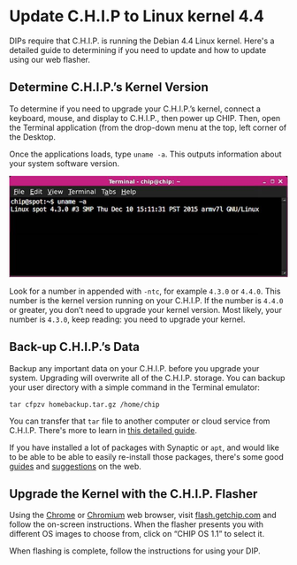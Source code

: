 ﻿# Update C.H.I.P to Linux kernel 4.4
DIPs require that C.H.I.P. is running the Debian 4.4 Linux kernel. Here's a detailed guide to determining if you need to update and how to update using our web flasher.

## Determine C.H.I.P.’s Kernel Version
To determine if you need to upgrade your C.H.I.P.’s kernel, connect a keyboard, mouse, and display to C.H.I.P., then power up CHIP.
Then, open the Terminal application (from the drop-down menu at the top, left corner of the Desktop.

Once the applications loads, type `uname -a`. This outputs information about your system software version.

![uname results in terminal](/images/update_uname.jpg)

Look for a number in appended with `-ntc`, for example `4.3.0` or `4.4.0`. This number is the kernel version running on your C.H.I.P. If the number is `4.4.0` or greater, you don’t need to upgrade your kernel version. Most likely, your number is `4.3.0`, keep reading: you need to upgrade your kernel.

## Back-up C.H.I.P.’s Data
Backup any important data on your C.H.I.P. before you upgrade your system. Upgrading will overwrite all of the C.H.I.P. storage. You can backup your user directory with a simple command in the Terminal emulator:

```shell
tar cfpzv homebackup.tar.gz /home/chip
```

You can transfer that `tar` file to another computer or cloud service from C.H.I.P. There's more to learn in [this detailed guide](https://mylinuxramblings.wordpress.com/2010/01/10/how-to-backup-and-restore-your-home-directory/).

If you have installed a lot of packages with Synaptic or `apt`, and would like to be able to be able to easily re-install those packages, there's some good [guides](http://www.debianadmin.com/clone-your-ubuntu-installation.html) and [suggestions](http://serverfault.com/questions/175504/how-do-i-get-the-history-of-apt-get-install-on-ubuntu) on the web.

## Upgrade the Kernel with the C.H.I.P. Flasher

Using the [Chrome](https://www.google.com/chrome/browser/desktop/) or [Chromium](https://www.chromium.org/getting-involved/download-chromium) web browser, visit [flash.getchip.com](http://flash.getchip.com) and follow the on-screen instructions. When the flasher presents you with different OS images to choose from, click on “CHIP OS 1.1” to select it.

When flashing is complete, follow the instructions for using your DIP.
